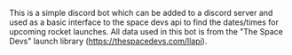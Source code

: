 This is a simple discord bot which can be added to a discord server and used as a basic interface to the space devs api to find the dates/times for upcoming rocket launches.
All data used in this bot is from the "The Space Devs" launch library (https://thespacedevs.com/llapi).
